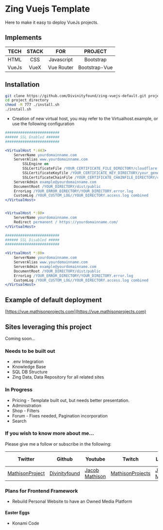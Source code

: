 # Zing Vuejs Template

Here to make it easy to deploy VueJs projects.

## Implements

|TECH|STACK|FOR|PROJECT|
|:---:|:---:|:---:|:---:|
|HTML|CSS|Javascript|Bootstrap|
|VueJs|VueX|Vue Router|Bootstrap-Vue|

## Installation

```sh
git clone https://github.com/Divinityfound/zing-vuejs-default.git project_directory/
cd project_directory
chmod -R 777 ./install.sh
./install.sh
```

- Creation of new virtual host, you may refer to the Virtualhost.example, or use the following configuration
```apache
#########################
###### SSL Enabled ######
#########################

<VirtualHost *:443>
	ServerName yourdomainname.com
	ServerAlias www.yourdomainname.com
		SSLEngine on
		SSLCertificateFile /YOUR_CERTIFICATE_FILE_DIRECTORY/cloudflare.com.pem
		SSLCertificateKeyFile /YOUR_CERTIFICATE_KEY_DIRECTORY/your_generated_key.key
		SSLCertificateChainFile /YOUR_CERTIFICATE_CHAINFILE_DIRECTORY/cloudflare.rsa.pem
	ServerAdmin example@yourdomainname.com
	DocumentRoot /YOUR_DIRECTORY/dist/public
	ErrorLog /YOUR_ERROR_DIRECTORY/YOUR_DIRECTORY.error.log
	CustomLog /YOUR_CUSTOM_LOG//YOUR_DIRECTORY.access.log combined
</VirtualHost>


<VirtualHost *:80>
	ServerName yourdomainname.com
	Redirect permanent / https://yourdomainname.com/
</VirtualHost>

#########################
###### SSL Disabled #####
#########################

<VirtualHost *:80>
	ServerName yourdomainname.com
	ServerAlias www.yourdomainname.com
	ServerAdmin example@yourdomainname.com
	DocumentRoot /YOUR_DIRECTORY/dist/public
	ErrorLog /YOUR_ERROR_DIRECTORY/YOUR_DIRECTORY.error.log
	CustomLog /YOUR_CUSTOM_LOG//YOUR_DIRECTORY.access.log combined
</VirtualHost>
```

## Example of default deployment

[https://vue.mathisonprojects.com](https://vue.mathisonprojects.com)

## Sites leveraging this project

Coming soon...

### Needs to be built out

- .env Integration
- Knowledge Base
- SQL DB Structure
- Zing Data, Data Repository for all related sites

### In Progress

- Pricing - Template built out, but needs better presentation.
- Administration
- Shop - Filters
- Forum - Fixes needed, Pagination incorporation
- Search

### If you wish to know more about me...

Please give me a follow or subscribe in the following:

|Twitter|Github|Youtube|Twitch|Linkedin|Personal Site|
| ----- | ---- | ----- | ---- | ------ | ----------- |
|[MathisonProject](https://twitter.com/MathisonProject)|[Divinityfound](https://github.com/Divinityfound)|[Jacob Mathison](https://www.youtube.com/channel/UCNNxB1TRbdJxE_y51sJb9DA)|[MathisonProjects](http://twitch.tv/mathisonprojects)|[Jacob Mathison](https://www.linkedin.com/in/jacob-a-mathison-62359912/)|[Mathison Projects](http://mathisonprojects.com)|


### Plans for Frontend Framework
- Rebuild Personal Website to have an Owned Media Platform


#### Easter Eggs

- Konami Code